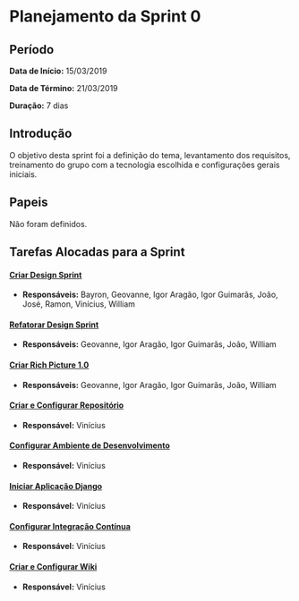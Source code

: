 # Planejamento da Sprint 0

## Período
**Data de Início:** 15/03/2019  

**Data de Término:** 21/03/2019

**Duração:** 7 dias

## Introdução
O objetivo desta sprint foi a definição do tema, levantamento dos requisitos, treinamento do grupo com a tecnologia escolhida e configurações gerais iniciais.

## Papeis
Não foram definidos.

## Tarefas Alocadas para a Sprint
#### [Criar Design Sprint](https://github.com/ads-2019-1/ads-2019-1/issues/29)
* **Responsáveis:** Bayron, Geovanne, Igor Aragão, Igor Guimarãs, João, José, Ramon, Vinícius, William

#### [Refatorar Design Sprint](https://github.com/ads-2019-1/ads-2019-1/issues/28)
* **Responsáveis:** Geovanne, Igor Aragão, Igor Guimarãs, João, William

#### [Criar Rich Picture 1.0](https://github.com/ads-2019-1/ads-2019-1/issues/15)
* **Responsáveis:** Geovanne, Igor Aragão, Igor Guimarãs, João, William

#### [Criar e Configurar Repositório](https://github.com/ads-2019-1/ads-2019-1/issues/18)
* **Responsável:** Vinícius

#### [Configurar Ambiente de Desenvolvimento](https://github.com/ads-2019-1/ads-2019-1/issues/16)
* **Responsável:** Vinícius

#### [Iniciar Aplicação Django](https://github.com/ads-2019-1/ads-2019-1/issues/20)
* **Responsável:** Vinícius

#### [Configurar Integração Contínua](https://github.com/ads-2019-1/ads-2019-1/issues/17)
* **Responsável:** Vinícius

#### [Criar e Configurar Wiki](https://github.com/ads-2019-1/ads-2019-1/issues/19)
* **Responsável:** Vinícius
